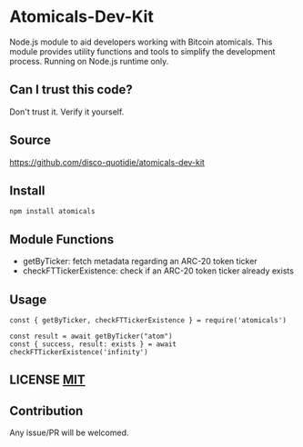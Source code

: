 # Atomicals-Dev-Kit
Node.js module to aid developers working with Bitcoin atomicals. This module provides utility functions and tools to simplify the development process. Running on Node.js runtime only. 

## Can I trust this code?
Don't trust it. Verify it yourself.

## Source
https://github.com/disco-quotidie/atomicals-dev-kit

## Install
```
npm install atomicals
```

## Module Functions
- getByTicker: fetch metadata regarding an ARC-20 token ticker
- checkFTTickerExistence: check if an ARC-20 token ticker already exists

## Usage
```
const { getByTicker, checkFTTickerExistence } = require('atomicals')

const result = await getByTicker("atom")
const { success, result: exists } = await checkFTTickerExistence('infinity')
```

## LICENSE [MIT](LICENSE)

## Contribution
Any issue/PR will be welcomed.